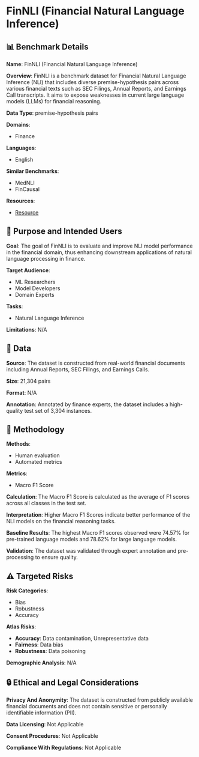 # FinNLI (Financial Natural Language Inference)

## 📊 Benchmark Details

**Name**: FinNLI (Financial Natural Language Inference)

**Overview**: FinNLI is a benchmark dataset for Financial Natural Language Inference (NLI) that includes diverse premise-hypothesis pairs across various financial texts such as SEC Filings, Annual Reports, and Earnings Call transcripts. It aims to expose weaknesses in current large language models (LLMs) for financial reasoning.

**Data Type**: premise-hypothesis pairs

**Domains**:
- Finance

**Languages**:
- English

**Similar Benchmarks**:
- MedNLI
- FinCausal

**Resources**:
- [Resource](https://huggingface.co/datasets/finnli)

## 🎯 Purpose and Intended Users

**Goal**: The goal of FinNLI is to evaluate and improve NLI model performance in the financial domain, thus enhancing downstream applications of natural language processing in finance.

**Target Audience**:
- ML Researchers
- Model Developers
- Domain Experts

**Tasks**:
- Natural Language Inference

**Limitations**: N/A

## 💾 Data

**Source**: The dataset is constructed from real-world financial documents including Annual Reports, SEC Filings, and Earnings Calls.

**Size**: 21,304 pairs

**Format**: N/A

**Annotation**: Annotated by finance experts, the dataset includes a high-quality test set of 3,304 instances.

## 🔬 Methodology

**Methods**:
- Human evaluation
- Automated metrics

**Metrics**:
- Macro F1 Score

**Calculation**: The Macro F1 Score is calculated as the average of F1 scores across all classes in the test set.

**Interpretation**: Higher Macro F1 Scores indicate better performance of the NLI models on the financial reasoning tasks.

**Baseline Results**: The highest Macro F1 scores observed were 74.57% for pre-trained language models and 78.62% for large language models.

**Validation**: The dataset was validated through expert annotation and pre-processing to ensure quality.

## ⚠️ Targeted Risks

**Risk Categories**:
- Bias
- Robustness
- Accuracy

**Atlas Risks**:
- **Accuracy**: Data contamination, Unrepresentative data
- **Fairness**: Data bias
- **Robustness**: Data poisoning

**Demographic Analysis**: N/A

## 🔒 Ethical and Legal Considerations

**Privacy And Anonymity**: The dataset is constructed from publicly available financial documents and does not contain sensitive or personally identifiable information (PII).

**Data Licensing**: Not Applicable

**Consent Procedures**: Not Applicable

**Compliance With Regulations**: Not Applicable
